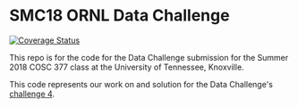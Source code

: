 # SMC18 ORNL Data Challenge

[![Coverage Status](https://coveralls.io/repos/github/UTK-COSC377-2018/DataChallenge/badge.svg?branch=master)](https://coveralls.io/github/UTK-COSC377-2018/DataChallenge?branch=master)

This repo is for the code for the Data Challenge submission for the Summer 2018 COSC 377 class at the University of Tennessee, Knoxville.

This code represents our work on and solution for the Data Challenge's [challenge 4](https://smc-datachallenge.ornl.gov/challenge-4-2018/).

